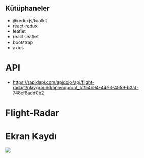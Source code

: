 ## Kütüphaneler

- @reduxjs/toolkit
- react-redux
- leaflet
- react-leaflet
- bootstrap
- axios

# API

- https://rapidapi.com/apidojo/api/flight-radar1/playground/apiendpoint_bff54c94-44e3-4959-b3af-748cf8add0b2

# Flight-Radar

# Ekran Kaydı

![](flight.gif)
